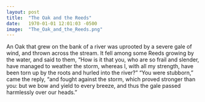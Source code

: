 ```yaml
---
layout: post
title:  "The Oak and the Reeds"
date:   1970-01-01 12:01:03 -0500
image:  "The_Oak_and_the_Reeds.png"
---
```

An Oak that grew on the bank of a river was uprooted by a severe gale of wind, and thrown across the stream. It fell among some Reeds growing by the water, and said to them, “How is it that you, who are so frail and slender, have managed to weather the storm, whereas I, with all my strength, have been torn up by the roots and hurled into the river?” “You were stubborn,” came the reply, “and fought against the storm, which proved stronger than you: but we bow and yield to every breeze, and thus the gale passed harmlessly over our heads.”
